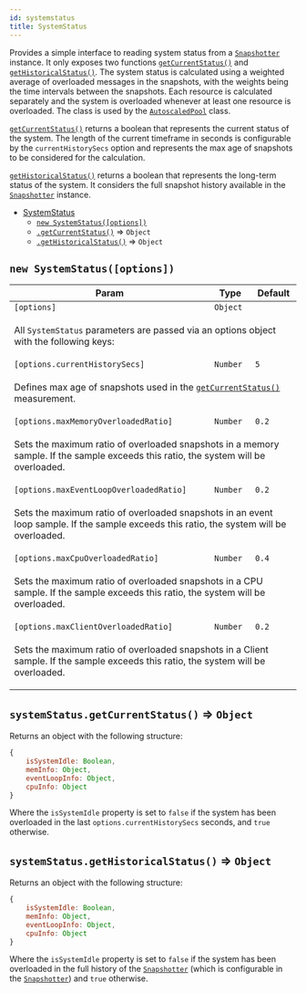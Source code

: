 ```yaml
---
id: systemstatus
title: SystemStatus
---
```

<a name="SystemStatus"></a>

Provides a simple interface to reading system status from a [`Snapshotter`](snapshotter) instance.
It only exposes two functions [`getCurrentStatus()`](#SystemStatus+getCurrentStatus)
and [`getHistoricalStatus()`](#SystemStatus+getHistoricalStatus).
The system status is calculated using a weighted average of overloaded
messages in the snapshots, with the weights being the time intervals
between the snapshots. Each resource is calculated separately
and the system is overloaded whenever at least one resource is overloaded.
The class is used by the [`AutoscaledPool`](autoscaledpool) class.

[`getCurrentStatus()`](#SystemStatus+getCurrentStatus)
returns a boolean that represents the current status of the system.
The length of the current timeframe in seconds is configurable
by the `currentHistorySecs` option and represents the max age
of snapshots to be considered for the calculation.

[`getHistoricalStatus()`](#SystemStatus+getHistoricalStatus)
returns a boolean that represents the long-term status
of the system. It considers the full snapshot history available
in the [`Snapshotter`](snapshotter) instance.


* [SystemStatus](systemstatus)
    * [`new SystemStatus([options])`](#new_SystemStatus_new)
    * [`.getCurrentStatus()`](#SystemStatus+getCurrentStatus) ⇒ `Object`
    * [`.getHistoricalStatus()`](#SystemStatus+getHistoricalStatus) ⇒ `Object`

<a name="new_SystemStatus_new"></a>

## `new SystemStatus([options])`
<table>
<thead>
<tr>
<th>Param</th><th>Type</th><th>Default</th>
</tr>
</thead>
<tbody>
<tr>
<td><code>[options]</code></td><td><code>Object</code></td><td></td>
</tr>
<tr>
<td colspan="3"><p>All <code>SystemStatus</code> parameters are passed
  via an options object with the following keys:</p>
</td></tr><tr>
<td><code>[options.currentHistorySecs]</code></td><td><code>Number</code></td><td><code>5</code></td>
</tr>
<tr>
<td colspan="3"><p>Defines max age of snapshots used in the
  <a href="#SystemStatus+getCurrentStatus"><code>getCurrentStatus()</code></a> measurement.</p>
</td></tr><tr>
<td><code>[options.maxMemoryOverloadedRatio]</code></td><td><code>Number</code></td><td><code>0.2</code></td>
</tr>
<tr>
<td colspan="3"><p>Sets the maximum ratio of overloaded snapshots in a memory sample.
  If the sample exceeds this ratio, the system will be overloaded.</p>
</td></tr><tr>
<td><code>[options.maxEventLoopOverloadedRatio]</code></td><td><code>Number</code></td><td><code>0.2</code></td>
</tr>
<tr>
<td colspan="3"><p>Sets the maximum ratio of overloaded snapshots in an event loop sample.
  If the sample exceeds this ratio, the system will be overloaded.</p>
</td></tr><tr>
<td><code>[options.maxCpuOverloadedRatio]</code></td><td><code>Number</code></td><td><code>0.4</code></td>
</tr>
<tr>
<td colspan="3"><p>Sets the maximum ratio of overloaded snapshots in a CPU sample.
  If the sample exceeds this ratio, the system will be overloaded.</p>
</td></tr><tr>
<td><code>[options.maxClientOverloadedRatio]</code></td><td><code>Number</code></td><td><code>0.2</code></td>
</tr>
<tr>
<td colspan="3"><p>Sets the maximum ratio of overloaded snapshots in a Client sample.
  If the sample exceeds this ratio, the system will be overloaded.</p>
</td></tr></tbody>
</table>
<a name="SystemStatus+getCurrentStatus"></a>

## `systemStatus.getCurrentStatus()` ⇒ `Object`
Returns an object with the following structure:

```javascript
{
    isSystemIdle: Boolean,
    memInfo: Object,
    eventLoopInfo: Object,
    cpuInfo: Object
}
```

Where the `isSystemIdle` property is set to `false` if the system
has been overloaded in the last `options.currentHistorySecs` seconds,
and `true` otherwise.

<a name="SystemStatus+getHistoricalStatus"></a>

## `systemStatus.getHistoricalStatus()` ⇒ `Object`
Returns an object with the following structure:

```javascript
{
    isSystemIdle: Boolean,
    memInfo: Object,
    eventLoopInfo: Object,
    cpuInfo: Object
}
```

Where the `isSystemIdle` property is set to `false` if the system
has been overloaded in the full history of the [`Snapshotter`](snapshotter)
(which is configurable in the [`Snapshotter`](snapshotter)) and `true` otherwise.

